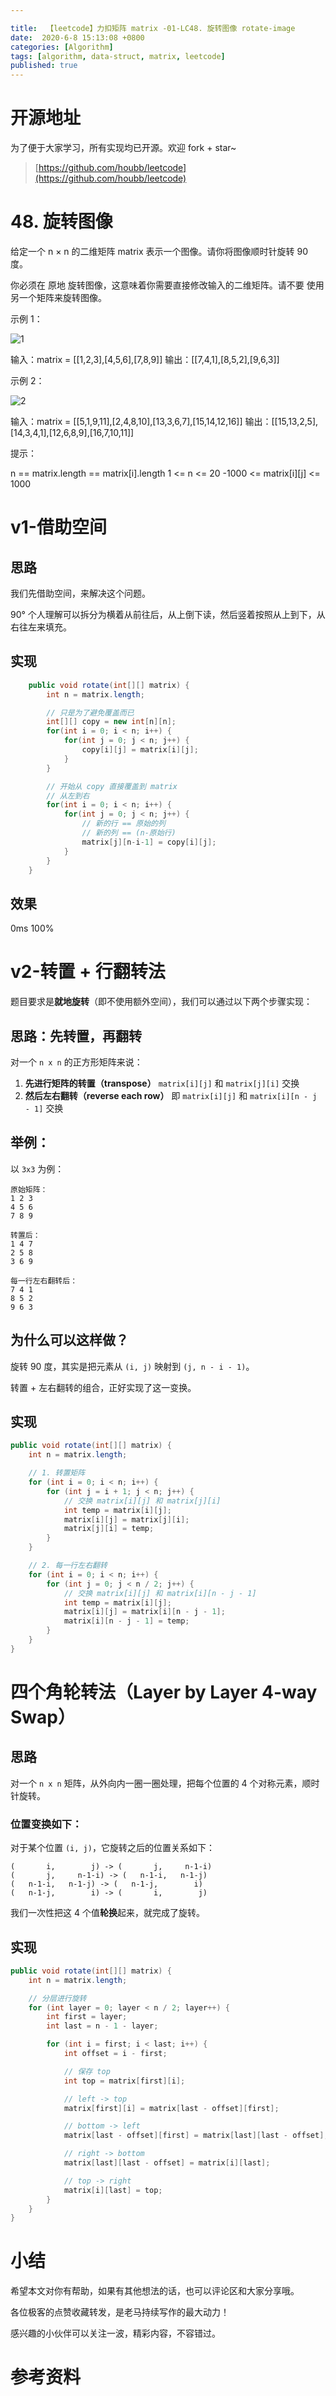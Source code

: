 ```yaml
---

title:  【leetcode】力扣矩阵 matrix -01-LC48. 旋转图像 rotate-image
date:  2020-6-8 15:13:08 +0800
categories: [Algorithm]
tags: [algorithm, data-struct, matrix, leetcode]
published: true
---
```


# 开源地址

为了便于大家学习，所有实现均已开源。欢迎 fork + star~

> [https://github.com/houbb/leetcode](https://github.com/houbb/leetcode)


# 48. 旋转图像

给定一个 n × n 的二维矩阵 matrix 表示一个图像。请你将图像顺时针旋转 90 度。

你必须在 原地 旋转图像，这意味着你需要直接修改输入的二维矩阵。请不要 使用另一个矩阵来旋转图像。

示例 1：

![1](https://assets.leetcode.com/uploads/2020/08/28/mat1.jpg)

输入：matrix = [[1,2,3],[4,5,6],[7,8,9]]
输出：[[7,4,1],[8,5,2],[9,6,3]]

示例 2：

![2](https://assets.leetcode.com/uploads/2020/08/28/mat1.jpg)

输入：matrix = [[5,1,9,11],[2,4,8,10],[13,3,6,7],[15,14,12,16]]
输出：[[15,13,2,5],[14,3,4,1],[12,6,8,9],[16,7,10,11]]
 

提示：

n == matrix.length == matrix[i].length
1 <= n <= 20
-1000 <= matrix[i][j] <= 1000

# v1-借助空间

## 思路

我们先借助空间，来解决这个问题。

90° 个人理解可以拆分为横着从前往后，从上倒下读，然后竖着按照从上到下，从右往左来填充。

## 实现

```java
    public void rotate(int[][] matrix) {
        int n = matrix.length;

        // 只是为了避免覆盖而已
        int[][] copy = new int[n][n];
        for(int i = 0; i < n; i++) {
            for(int j = 0; j < n; j++) {
                copy[i][j] = matrix[i][j];
            }
        }

        // 开始从 copy 直接覆盖到 matrix
        // 从左到右
        for(int i = 0; i < n; i++) {
            for(int j = 0; j < n; j++) {
                // 新的行 == 原始的列
                // 新的列 == (n-原始行)
                matrix[j][n-i-1] = copy[i][j];
            }
        }
    }
```

## 效果

0ms 100%

# v2-转置 + 行翻转法 

题目要求是**就地旋转**（即不使用额外空间），我们可以通过以下两个步骤实现：

## 思路：先转置，再翻转

对一个 `n x n` 的正方形矩阵来说：

1. **先进行矩阵的转置（transpose）**
   `matrix[i][j]` 和 `matrix[j][i]` 交换
2. **然后左右翻转（reverse each row）**
   即 `matrix[i][j]` 和 `matrix[i][n - j - 1]` 交换

## 举例：

以 `3x3` 为例：

```text
原始矩阵：
1 2 3
4 5 6
7 8 9

转置后：
1 4 7
2 5 8
3 6 9

每一行左右翻转后：
7 4 1
8 5 2
9 6 3
```

## 为什么可以这样做？

旋转 90 度，其实是把元素从 `(i, j)` 映射到 `(j, n - i - 1)`。

转置 + 左右翻转的组合，正好实现了这一变换。

## 实现

```java
public void rotate(int[][] matrix) {
    int n = matrix.length;

    // 1. 转置矩阵
    for (int i = 0; i < n; i++) {
        for (int j = i + 1; j < n; j++) {
            // 交换 matrix[i][j] 和 matrix[j][i]
            int temp = matrix[i][j];
            matrix[i][j] = matrix[j][i];
            matrix[j][i] = temp;
        }
    }

    // 2. 每一行左右翻转
    for (int i = 0; i < n; i++) {
        for (int j = 0; j < n / 2; j++) {
            // 交换 matrix[i][j] 和 matrix[i][n - j - 1]
            int temp = matrix[i][j];
            matrix[i][j] = matrix[i][n - j - 1];
            matrix[i][n - j - 1] = temp;
        }
    }
}
```



# 四个角轮转法（Layer by Layer 4-way Swap）

## 思路

对一个 `n x n` 矩阵，从外向内一圈一圈处理，把每个位置的 4 个对称元素，顺时针旋转。

### 位置变换如下：

对于某个位置 `(i, j)`，它旋转之后的位置关系如下：

```text
(       i,        j) -> (       j,     n-1-i)
(       j,     n-1-i) -> (   n-1-i,   n-1-j)
(   n-1-i,   n-1-j) -> (   n-1-j,        i)
(   n-1-j,        i) -> (       i,        j)
```

我们一次性把这 4 个值**轮换**起来，就完成了旋转。

## 实现

```java
public void rotate(int[][] matrix) {
    int n = matrix.length;

    // 分层进行旋转
    for (int layer = 0; layer < n / 2; layer++) {
        int first = layer;
        int last = n - 1 - layer;

        for (int i = first; i < last; i++) {
            int offset = i - first;

            // 保存 top
            int top = matrix[first][i];

            // left -> top
            matrix[first][i] = matrix[last - offset][first];

            // bottom -> left
            matrix[last - offset][first] = matrix[last][last - offset];

            // right -> bottom
            matrix[last][last - offset] = matrix[i][last];

            // top -> right
            matrix[i][last] = top;
        }
    }
}
```

# 小结

希望本文对你有帮助，如果有其他想法的话，也可以评论区和大家分享哦。

各位极客的点赞收藏转发，是老马持续写作的最大动力！

感兴趣的小伙伴可以关注一波，精彩内容，不容错过。

# 参考资料

